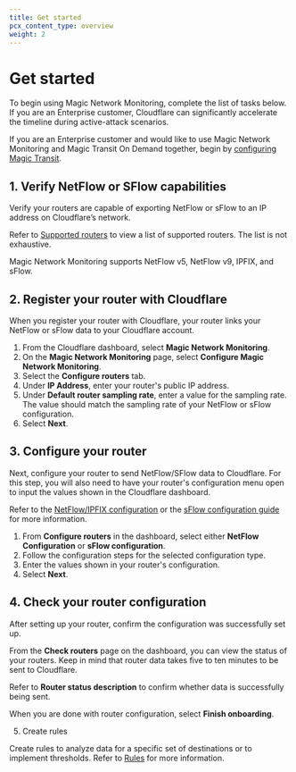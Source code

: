 ```yaml
---
title: Get started
pcx_content_type: overview
weight: 2
---
```


# Get started

To begin using Magic Network Monitoring, complete the list of tasks below. If you are an Enterprise customer, Cloudflare can significantly accelerate the timeline during active-attack scenarios.

If you are an Enterprise customer and would like to use Magic Network Monitoring and Magic Transit On Demand together, begin by [configuring Magic Transit](/magic-transit/get-started/).

## 1. Verify NetFlow or SFlow capabilities

Verify your routers are capable of exporting NetFlow or sFlow to an IP address on Cloudflare’s network.

Refer to [Supported routers](/magic-network-monitoring/routers/supported-routers) to view a list of supported routers. The list is not exhaustive. 

Magic Network Monitoring supports NetFlow v5, NetFlow v9, IPFIX, and sFlow.

## 2. Register your router with Cloudflare

When you register your router with Cloudflare, your router links your NetFlow or sFlow data to your Cloudflare account.

1. From the Cloudflare dashboard, select **Magic Network Monitoring**.
2. On the **Magic Network Monitoring** page, select **Configure Magic Network Monitoring**.
3. Select the **Configure routers** tab.
3. Under **IP Address**, enter your router's public IP address.
4. Under **Default router sampling rate**, enter a value for the sampling rate. The value should match the sampling rate of your NetFlow or sFlow configuration.
5. Select **Next**.

## 3. Configure your router 

Next, configure your router to send NetFlow/SFlow data to Cloudflare. For this step, you will also need to have your router's configuration menu open to input the values shown in the Cloudflare dashboard.

Refer to the [NetFlow/IPFIX configuration](/magic-network-monitoring/routers/netflow-ipfix-config/) or the [sFlow configuration guide](/magic-network-monitoring/routers/sflow-jflow-config/) for more information.

1. From **Configure routers** in the dashboard, select either **NetFlow Configuration** or **sFlow configuration**.
2. Follow the configuration steps for the selected configuration type. 
3. Enter the values shown in your router's configuration.
4. Select **Next**.

## 4. Check your router configuration

After setting up your router, confirm the configuration was successfully set up. 

From the **Check routers** page on the dashboard, you can view the status of your routers. Keep in mind that router data takes five to ten minutes to be sent to Cloudflare. 

Refer to **Router status description** to confirm whether data is successfully being sent.

When you are done with router configuration, select **Finish onboarding**.

5. Create rules

Create rules to analyze data for a specific set of destinations or to implement thresholds. Refer to [Rules](/magic-network-monitoring/rules/) for more information.